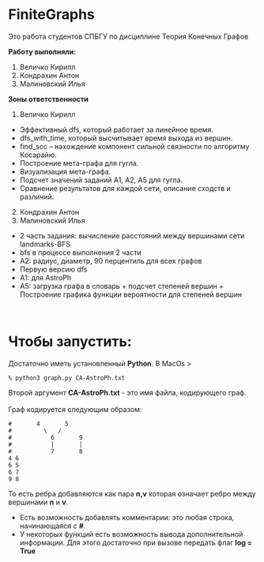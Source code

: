 # FiniteGraphs

Это работа студентов СПБГУ по дисциплине Теория Конечных Графов

**Работу выполняли:** <br />
1. Величко Кирилл <br />
2. Кондрахин Антон <br />
3. Малиновский Илья <br />

**Зоны ответственности**
1. Величко Кирилл
* Эффективный dfs, который работает за линейное время. 
* dfs_with_time, который высчитывает время выхода из вершин. 
* find_scc – нахождение компонент сильной связности по алгоритму Косарайю. 
* Построение мета-графа для гугла. 
* Визуализация мета-графа. 
* Подсчет значений заданий А1, А2, А5 для гугла. 
* Сравнение результатов для каждой сети, описание сходств и различий. <br />
2. Кондрахин Антон <br />
3. Малиновский Илья 
* 2 часть задания: вычисление расстояний между вершинами сети landmarks-BFS
* bfs в процессе выполнения 2 части
* A2: радиус, диаметр, 90 перцентиль для всех графов
* Первую версию dfs
* A1: для AstroPh
* A5: загрузка графа в словарь + подсчет степеней вершин + Построение графика функции вероятности для степеней вершин
<br />

# Чтобы запустить: #
Достаточно иметь установленный **Python**.
В MacOs >
```
% python3 graph.py CA-AstroPh.txt
```
Второй аргумент **CA-AstroPh.txt** - это имя файла, кодирующего граф. <br />
<br />
Граф кодируется следующим образом: <br />
```
#       4       5
#         \   /
#           6       9
#           |       |
#           7       8
4 6
6 5
6 7
9 8
```
То есть ребра добавляются как пара **n,v** которая означает ребро между вершинами **n** и **v**. <br />
* Есть возможность добавлять комментарии: это любая строка, начинающаяся с **#**.
* У некоторых функций есть возможность вывода дополнительной информации. Для этого достаточно при вызове передать флаг **log = True**
